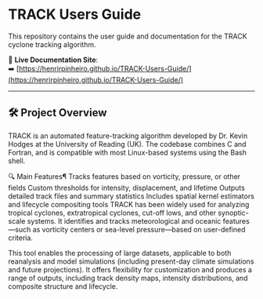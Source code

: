 # TRACK Users Guide

This repository contains the user guide and documentation for the TRACK cyclone tracking algorithm.

📄 **Live Documentation Site**:  
➡️ [https://henrirpinheiro.github.io/TRACK-Users-Guide/](https://henrirpinheiro.github.io/TRACK-Users-Guide/)

---

## 🛠️ Project Overview

TRACK is an automated feature-tracking algorithm developed by Dr. Kevin Hodges at the University of Reading (UK). The codebase combines C and Fortran, and is compatible with most Linux-based systems using the Bash shell.

🔍 Main Features¶
Tracks features based on vorticity, pressure, or other fields
Custom thresholds for intensity, displacement, and lifetime
Outputs detailed track files and summary statistics
Includes spatial kernel estimators and lifecycle compositing tools
TRACK has been widely used for analyzing tropical cyclones, extratropical cyclones, cut-off lows, and other synoptic-scale systems. It identifies and tracks meteorological and oceanic features—such as vorticity centers or sea-level pressure—based on user-defined criteria.

This tool enables the processing of large datasets, applicable to both reanalysis and model simulations (including present-day climate simulations and future projections). It offers flexibility for customization and produces a range of outputs, including track density maps, intensity distributions, and composite structure and lifecycle.
